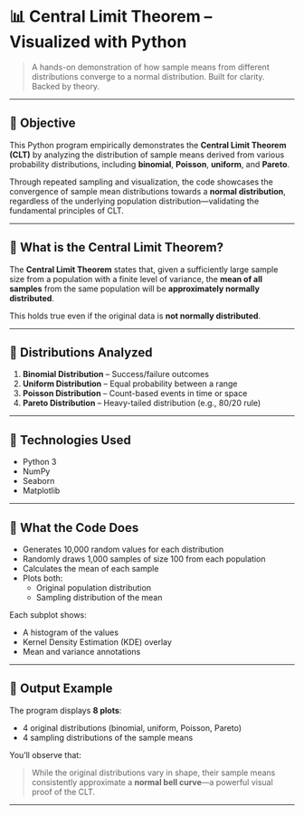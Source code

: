 # 📊 Central Limit Theorem – Visualized with Python

> A hands-on demonstration of how sample means from different distributions converge to a normal distribution. Built for clarity. Backed by theory.

---

## 🎯 Objective

This Python program empirically demonstrates the **Central Limit Theorem (CLT)** by analyzing the distribution of sample means derived from various probability distributions, including **binomial**, **Poisson**, **uniform**, and **Pareto**.

Through repeated sampling and visualization, the code showcases the convergence of sample mean distributions towards a **normal distribution**, regardless of the underlying population distribution—validating the fundamental principles of CLT.

---

## 🧾 What is the Central Limit Theorem?

The **Central Limit Theorem** states that, given a sufficiently large sample size from a population with a finite level of variance, the **mean of all samples** from the same population will be **approximately normally distributed**.

This holds true even if the original data is **not normally distributed**.

---

## 🧪 Distributions Analyzed

1. **Binomial Distribution** – Success/failure outcomes
2. **Uniform Distribution** – Equal probability between a range
3. **Poisson Distribution** – Count-based events in time or space
4. **Pareto Distribution** – Heavy-tailed distribution (e.g., 80/20 rule)

---

## 🧰 Technologies Used

- Python 3
- NumPy
- Seaborn
- Matplotlib

---

## 🧠 What the Code Does

- Generates 10,000 random values for each distribution
- Randomly draws 1,000 samples of size 100 from each population
- Calculates the mean of each sample
- Plots both:
  - Original population distribution
  - Sampling distribution of the mean

Each subplot shows:
- A histogram of the values
- Kernel Density Estimation (KDE) overlay
- Mean and variance annotations

---

## 📸 Output Example

The program displays **8 plots**:
- 4 original distributions (binomial, uniform, Poisson, Pareto)
- 4 sampling distributions of the sample means

You’ll observe that:
> While the original distributions vary in shape, their sample means consistently approximate a **normal bell curve**—a powerful visual proof of the CLT.

---
